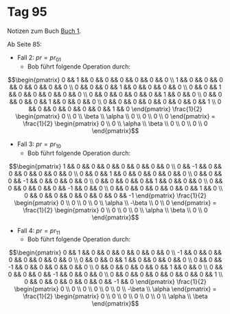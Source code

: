 # Tag 95

Notizen zum Buch [Buch 1](../Buch1.md).

Ab Seite 85:
* Fall 2: $pr = pr_{01}$
  - Bob führt folgende Operation durch:
```math
\begin{pmatrix}
0 && 1 && 0 && 0 && 0 && 0 && 0 && 0 \\ 
1 && 0 && 0 && 0 && 0 && 0 && 0 && 0 \\ 
0 && 0 && 0 && 1 && 0 && 0 && 0 && 0 \\ 
0 && 0 && 1 && 0 && 0 && 0 && 0 && 0 \\ 
0 && 0 && 0 && 0 && 0 && 1 && 0 && 0 \\ 
0 && 0 && 0 && 0 && 1 && 0 && 0 && 0 \\ 
0 && 0 && 0 && 0 && 0 && 0 && 0 && 1 \\ 
0 && 0 && 0 && 0 && 0 && 0 && 1 && 0
\end{pmatrix}
\frac{1}{2}
\begin{pmatrix}
0 \\
0 \\
\beta \\
\alpha \\
0 \\
0 \\
0 \\
0
\end{pmatrix}
=
\frac{1}{2}
\begin{pmatrix}
0 \\
0 \\
\alpha \\
\beta \\
0 \\
0 \\
0 \\
0
\end{pmatrix}
```

* Fall 3: $pr = pr_{10}$
  - Bob führt folgende Operation durch:
```math
\begin{pmatrix}
1 &&  0 && 0 &&  0 && 0 &&  0 && 0 &&  0 \\ 
0 && -1 && 0 &&  0 && 0 &&  0 && 0 &&  0 \\ 
0 &&  0 && 1 &&  0 && 0 &&  0 && 0 &&  0 \\ 
0 &&  0 && 0 && -1 && 0 &&  0 && 0 &&  0 \\ 
0 &&  0 && 0 &&  0 && 1 &&  0 && 0 &&  0 \\ 
0 &&  0 && 0 &&  0 && 0 && -1 && 0 &&  0 \\ 
0 &&  0 && 0 &&  0 && 0 &&  0 && 1 &&  0 \\ 
0 &&  0 && 0 &&  0 && 0 &&  0 && 0 && -1
\end{pmatrix}
\frac{1}{2}
\begin{pmatrix}
0 \\
0 \\
0 \\
0 \\
\alpha \\
-\beta \\
0 \\
0
\end{pmatrix}
=
\frac{1}{2}
\begin{pmatrix}
0 \\
0 \\
0 \\
0 \\
\alpha \\
\beta \\
0 \\
0
\end{pmatrix}
```

* Fall 4: $pr = pr_{11}$
  - Bob führt folgende Operation durch:
```math
\begin{pmatrix}
 0 && 1 &&  0 && 0 &&  0 && 0 &&  0 && 0 \\ 
-1 && 0 &&  0 && 0 &&  0 && 0 &&  0 && 0 \\ 
 0 && 0 &&  0 && 1 &&  0 && 0 &&  0 && 0 \\ 
 0 && 0 && -1 && 0 &&  0 && 0 &&  0 && 0 \\ 
 0 && 0 &&  0 && 0 &&  0 && 1 &&  0 && 0 \\ 
 0 && 0 &&  0 && 0 && -1 && 0 &&  0 && 0 \\ 
 0 && 0 &&  0 && 0 &&  0 && 0 &&  0 && 1 \\ 
 0 && 0 &&  0 && 0 &&  0 && 0 && -1 && 0
\end{pmatrix}
\frac{1}{2}
\begin{pmatrix}
0 \\
0 \\
0 \\
0 \\
0 \\
0 \\
-\beta \\
\alpha
\end{pmatrix}
=
\frac{1}{2}
\begin{pmatrix}
0 \\
0 \\
0 \\
0 \\
0 \\
0 \\
\alpha \\
\beta
\end{pmatrix}
```
